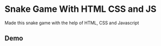 # Snake Game With HTML CSS and JS

Made this snake game with the help of HTML, CSS and Javascript


## Demo



